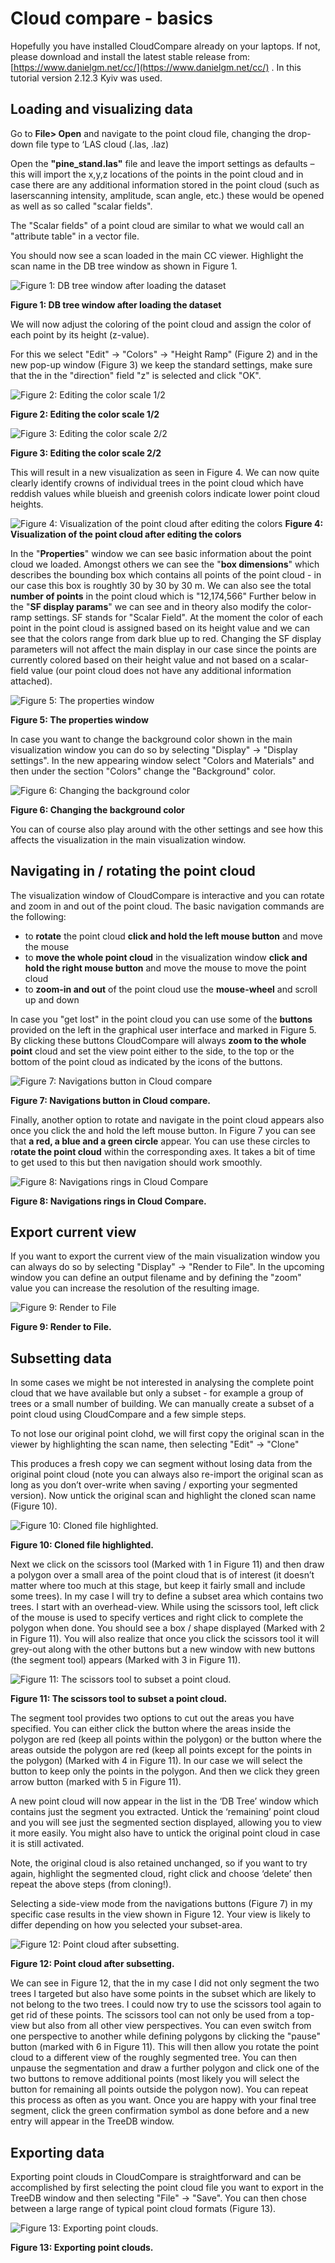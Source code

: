 ﻿
# Cloud compare - basics

Hopefully you have installed CloudCompare already on your laptops. If not, please download and install the latest stable release from: [https://www.danielgm.net/cc/](https://www.danielgm.net/cc/) . In this tutorial version 2.12.3 Kyiv was used.

## Loading and visualizing data 

Go to **File> Open** and navigate to the point cloud file, changing the drop-down file type to ‘LAS cloud (.las, .laz)

Open the **"pine_stand.las"** file and leave the import settings as defaults – this will import the x,y,z locations of the points in the point cloud and in case there are any additional information stored in the point cloud (such as laserscanning intensity, amplitude, scan angle, etc.) these would be opened as well as so called "scalar fields".

The "Scalar fields" of a  point cloud are similar to what we would call an "attribute table" in a vector file. 

You should now see a scan loaded in the main CC viewer. Highlight the scan name in the DB tree window as shown in Figure 1.

![Figure 1: DB tree window after loading the dataset](Fig_01.png)

**Figure 1: DB tree window after loading the dataset**

We will now adjust the coloring of the point cloud and assign the color of each point by its height (z-value).

For this we select "Edit" -> "Colors" -> "Height Ramp" (Figure 2) and in the new pop-up window (Figure 3) we keep the standard settings, make sure that the in the "direction" field "z" is selected and click "OK".

![Figure 2: Editing the color scale 1/2](Fig_02.png)

**Figure 2: Editing the color scale 1/2**

![Figure 3: Editing the color scale 2/2](Fig_03.png)

**Figure 3: Editing the color scale 2/2**

This will result in a new visualization as seen in Figure 4. We can now quite clearly identify crowns of individual trees in the point cloud which have reddish values while blueish and greenish colors indicate lower point cloud heights.

![Figure 4: Visualization of the point cloud after editing the colors ](Fig_04.png)
**Figure 4: Visualization of the point cloud after editing the colors**

In the "**Properties**" window we can see basic information about the point cloud we loaded. Amongst others we can see the "**box dimensions**" which describes the bounding box which contains all points of the point cloud - in our case this box is roughtly 30 by 30 by 30 m.
We can also see the total **number of points** in the point cloud which is "12,174,566"
Further below in the "**SF display params**" we can see and in theory also modify the color-ramp settings. SF stands for "Scalar Field". At the moment the color of each point in the point cloud is assigned based on its height value and we can see that the colors range from dark blue up to red. Changing the SF display parameters will not affect the main display in our case since the points are currently colored based on their height value and not based on a scalar-field value (our point cloud does not have any additional information attached).

![Figure 5: The properties window ](Fig_05.png)

**Figure 5: The properties window**

In case you want to change the background color shown in the main visualization window you can do so by selecting "Display" -> "Display settings". In the new appearing window select "Colors and Materials" and then under the section "Colors" change the "Background" color.

![Figure 6: Changing the background color ](Fig_06.png)

**Figure 6: Changing the background color**

You can of course also play around with the other settings and see how this affects the visualization in the main visualization window.


## Navigating in / rotating the point cloud

The visualization window of CloudCompare is interactive and you can rotate and zoom in and out of the point cloud. The basic navigation commands are the following:

- to **rotate** the point cloud **click and hold the left mouse button** and move the mouse
- to **move the whole point cloud** in the visualization window **click and hold the right mouse button** and move the mouse to move the point cloud
- to **zoom-in and out** of the point cloud use the **mouse-wheel** and scroll up and down

In case you "get lost" in the point cloud you can use some of the **buttons** provided on the left in the graphical user interface and marked in Figure 5. By clicking these buttons CloudCompare will always **zoom to the whole point** cloud and set the view point either to the side, to the top or the bottom of the point cloud as indicated by the icons of the buttons.

![Figure 7: Navigations button in Cloud compare](Fig_07.png)

**Figure 7: Navigations button in Cloud compare.**

Finally, another option to rotate and navigate in the point cloud appears also once you click the and hold the left mouse button. In Figure 7 you can see that **a red, a blue and a green circle** appear. You can use these circles to r**otate the point cloud** within the corresponding axes. It takes a bit of time to get used to this but then navigation should work smoothly.

![Figure 8: Navigations rings in Cloud Compare](Fig_08.png)

**Figure 8: Navigations rings in Cloud Compare.**

## Export current view

If you want to export the current view of the main visualization window you can always do so by selecting "Display" -> "Render to File". In the upcoming window you can define an output filename and by defining the "zoom" value you can increase the resolution of the resulting image.

![Figure 9: Render to File](Fig_09.png)

**Figure 9: Render to File.**

## Subsetting data 

In some cases we might be not interested in analysing the complete point cloud that we have available but only a subset - for example a group of trees or a small number of building. We can manually create a subset of a point cloud using CloudCompare and a few simple steps.

To not lose our original point clohd, we will first copy the original scan in the viewer by highlighting the scan name, then selecting "Edit" -> "Clone"
 
This produces a fresh copy we can segment without losing data from the original point cloud (note you can always also re-import the original scan as long as you don’t over-write when saving / exporting your segmented version). Now untick the original scan and highlight the cloned scan name (Figure 10).

![Figure 10: Cloned file highlighted. ](Fig_10.png)

**Figure 10: Cloned file highlighted.**

Next we click on the scissors tool (Marked with 1 in Figure 11) and then draw a polygon over a small area of the point cloud that is of interest (it doesn’t matter where too much at this stage, but keep it fairly small and include some trees). In my case I will try to define a subset area which contains two trees. I start with an overhead-view. While using the scissors tool, left click of the mouse is used to specify vertices and right click to complete the polygon when done. You should see a  box / shape displayed (Marked with 2 in Figure 11). You will also realize that once you click the scissors tool it will grey-out along with the other buttons but a new window with new buttons (the segment tool) appears (Marked with 3 in Figure 11).

![Figure 11: The scissors tool to subset a point cloud. ](Fig_11.png)

**Figure 11: The scissors tool to subset a point cloud.**

The segment tool provides two options to cut out the areas you have specified. You can either click the button where the areas inside the polygon are red (keep all points within the polygon) or the button where the areas outside the polygon are red (keep all points except for the points in the polygon) (Marked with 4 in Figure 11). In our case we will select the button to keep only the points in the polygon. And then we click they green arrow button (marked with 5 in Figure 11).

A new point cloud will now appear in the list in the ‘DB Tree’ window which contains just the segment you extracted. Untick the ‘remaining’ point cloud and you will see just the segmented section displayed, allowing you to view it more easily. You might also have to untick the original point cloud in case it is still activated.

Note, the original cloud is also retained unchanged, so if you want to try again, highlight the segmented cloud, right click and choose ‘delete’ then repeat the above steps (from cloning!). 

Selecting a side-view mode from the navigations buttons (Figure 7) in my specific case results in the view shown in Figure 12. Your view is likely to differ depending on how you selected your subset-area.

![Figure 12: Point cloud after subsetting. ](Fig_12.png)

**Figure 12: Point cloud after subsetting.**

We can see in Figure 12, that the in my case I did not only segment the two trees I targeted but also have some points in the subset which are likely to not belong to the two trees. I could now try to use the scissors tool again to get rid of these points. The scissors tool can not only be used from a top-view but also from all other view perspectives. You can even switch from one perspective to another while defining polygons by clicking the  "pause" button (marked with 6 in Figure 11). This will then allow you rotate the point cloud to a different view of the roughly segmented tree. You can then unpause the segmentation and draw a further polygon and click one of the two buttons to remove additional points (most likely you will select the button for remaining all points outside the polygon now). You can repeat this process as often as you want. Once you are happy with your final tree segment, click the green confirmation symbol as done before and a new entry will appear in the TreeDB window.

## Exporting data

Exporting point clouds in CloudCompare is straightforward and can be accomplished by first selecting the point cloud file you want to export in the TreeDB window and then selecting "File" -> "Save". You can then chose between a large range of typical point cloud formats (Figure 13).

![Figure 13: Exporting point clouds. ](Fig_13.png)

**Figure 13: Exporting point clouds.**
